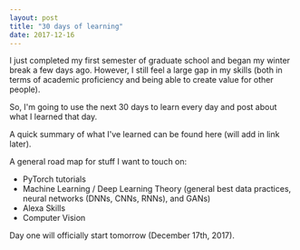 ```yaml
---
layout: post
title: "30 days of learning"
date: 2017-12-16
---
```


I just completed my first semester of graduate school and began my winter break a few days ago. However, I still feel a large gap in my skills (both in terms of academic proficiency and being able to create value for other people).

So, I'm going to use the next 30 days to learn every day and post about what I learned that day.

A quick summary of what I've learned can be found here (will add in link later).

A general road map for stuff I want to touch on:

- PyTorch tutorials
- Machine Learning / Deep Learning Theory (general best data practices, neural networks (DNNs, CNNs, RNNs), and GANs)
- Alexa Skills
- Computer Vision

Day one will officially start tomorrow (December 17th, 2017).